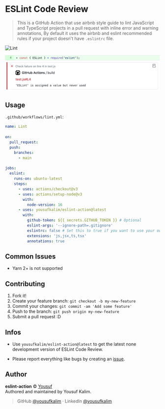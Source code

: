# ESLint Code Review

> This is a GitHub Action that use airbnb style guide to lint JavaScript and TypeScript projects in a pull request with inline error and warning annotations, By default it uses the airbnb and eslint recommended rules if your project doesn't have `.eslintrc` file.

![Lint](https://github.com/yousufkalim/eslint-action/workflows/Lint/badge.svg)

![Annotation](assets/annotation.png)

## Usage

`.github/workflows/lint.yml`:

```yml
name: Lint

on:
  pull_request:
  push:
    branches:
      - main

jobs:
  eslint:
    runs-on: ubuntu-latest
    steps:
      - uses: actions/checkout@v3
      - uses: actions/setup-node@v3
        with:
          node-version: 16
      - uses: yousufkalim/eslint-action@latest
        with:
          github-token: ${{ secrets.GITHUB_TOKEN }} # Optional
          eslint-args: '--ignore-path=.gitignore'
          eslintrc: false # Set this to true if you want to use your own .eslintrc rules
          extensions: 'js,jsx,ts,tsx'
          annotations: true
```

## Common Issues

- Yarn 2+ is not supported

## Contributing

1. Fork it!
2. Create your feature branch: `git checkout -b my-new-feature`
3. Commit your changes: `git commit -am 'Add some feature'`
4. Push to the branch: `git push origin my-new-feature`
5. Submit a pull request :D

## Infos

- Use `yousufkalim/eslint-action@latest` to get the latest none development version of ESLint Code Review.

- Please report everything like bugs by creating an [issue](https://github.com/yousufkalim/eslint-action/issues/new/choose).

## Author

**eslint-action** © [Yousuf](https://github.com/yousufkalim)  
Authored and maintained by Yousuf Kalim.

> GitHub [@yousufkalim](https://github.com/yousufkalim) · LinkedIn [@yousufkalim](https://www.linkedin.com/in/yousufkalim/)
